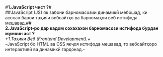 #**1.JavaScript чист ?**# <br>
##JavaScript (JS) як забони барномасозии динамикӣ мебошад, ки асосан барои таҳияи вебсайтҳо ва барномаҳои веб истифода мешавад.##
<br>
**2.JavaScript-ро дар кадом сохахахои барномасози истифода бурдан мумкин аст ?** <br>
   *+1.Таҳияи Веб (Frontend Development).+*<br>
      -JavaScript бо HTML ва CSS якҷоя истифода мешавад, то вебсайтҳоро интерактивӣ ва динамикӣ гардонад.-
   
